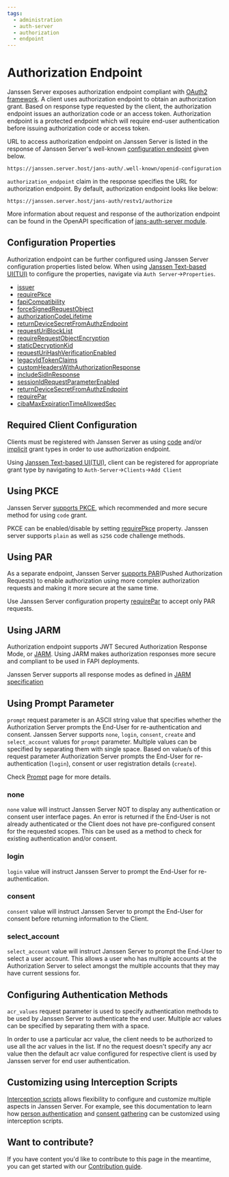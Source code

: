 ```yaml
---
tags:
  - administration
  - auth-server
  - authorization
  - endpoint
---
```

# Authorization Endpoint


Janssen Server exposes authorization endpoint compliant with [OAuth2 framework](https://www.rfc-editor.org/rfc/rfc6749#section-3.1).
A client uses authorization endpoint to obtain an authorization grant. Based on response type requested by the client, 
the authorization endpoint issues an authorization code or an access token. Authorization endpoint is a protected endpoint
which will require end-user authentication before issuing authorization code or access token.

URL to access authorization endpoint on Janssen Server is listed in the response of Janssen Server's well-known
[configuration endpoint](./configuration.md) given below.

```text
https://janssen.server.host/jans-auth/.well-known/openid-configuration
```

`authorization_endpoint` claim in the response specifies the URL for authorization endpoint. By default, authorization 
endpoint looks like below:

```
https://janssen.server.host/jans-auth/restv1/authorize
```

More information about request and response of the authorization endpoint can be found in the OpenAPI specification 
of [jans-auth-server module](https://gluu.org/swagger-ui/?url=https://raw.githubusercontent.com/JanssenProject/jans/vreplace-janssen-version/jans-auth-server/docs/swagger.yaml#/Authorization).


## Configuration Properties

Authorization endpoint can be further configured using Janssen Server configuration properties listed below. When using
[Janssen Text-based UI(TUI)](../../config-guide/config-tools/jans-tui/README.md) to configure the properties,
navigate via `Auth Server`->`Properties`.

- [issuer](../../reference/json/properties/janssenauthserver-properties.md#issuer)
- [requirePkce](../../reference/json/properties/janssenauthserver-properties.md#requirepkce)
- [fapiCompatibility](../../reference/json/properties/janssenauthserver-properties.md#fapicompatibility)
- [forceSignedRequestObject](../../reference/json/properties/janssenauthserver-properties.md#forcesignedrequestobject)
- [authorizationCodeLifetime](../../reference/json/properties/janssenauthserver-properties.md#authorizationcodelifetime)
- [returnDeviceSecretFromAuthzEndpoint](../../reference/json/properties/janssenauthserver-properties.md#returndevicesecretfromauthzendpoint)
- [requestUriBlockList](../../reference/json/properties/janssenauthserver-properties.md#requesturiblocklist)
- [requireRequestObjectEncryption](../../reference/json/properties/janssenauthserver-properties.md#requirerequestobjectencryption)
- [staticDecryptionKid](../../reference/json/properties/janssenauthserver-properties.md#staticdecryptionkid)
- [requestUriHashVerificationEnabled](../../reference/json/properties/janssenauthserver-properties.md#requesturihashverificationenabled)
- [legacyIdTokenClaims](../../reference/json/properties/janssenauthserver-properties.md#legacyidtokenclaims)
- [customHeadersWithAuthorizationResponse](../../reference/json/properties/janssenauthserver-properties.md#customheaderswithauthorizationresponse)
- [includeSidInResponse](../../reference/json/properties/janssenauthserver-properties.md#includesidinresponse)
- [sessionIdRequestParameterEnabled](../../reference/json/properties/janssenauthserver-properties.md#sessionidrequestparameterenabled)
- [returnDeviceSecretFromAuthzEndpoint](../../reference/json/properties/janssenauthserver-properties.md#returndevicesecretfromauthzendpoint)
- [requirePar](../../reference/json/properties/janssenauthserver-properties.md#requirepar)
- [cibaMaxExpirationTimeAllowedSec](../../reference/json/properties/janssenauthserver-properties.md#cibamaxexpirationtimeallowedsec)

## Required Client Configuration

Clients must be registered with Janssen Server as using [code](https://www.rfc-editor.org/rfc/rfc6749#section-4.1) 
and/or [implicit](https://www.rfc-editor.org/rfc/rfc6749#section-4.2) grant types in order to use authorization endpoint.

Using [Janssen Text-based UI(TUI)](../../config-guide/config-tools/jans-tui/README.md), client can be registered for appropriate grant type by
navigating to `Auth-Server`->`Clients`->`Add Client`

## Using PKCE

Janssen Server [supports PKCE](../oauth-features/pkce.md), which recommended and more secure method for using `code`
grant. 

PKCE can be enabled/disable by setting [requirePkce](../../reference/json/properties/janssenauthserver-properties.md#requirepkce)
property. Janssen server supports `plain` as well as `s256` code challenge methods. 

## Using PAR

As a separate endpoint, Janssen Server [supports PAR](../oauth-features/par.md)(Pushed Authorization Requests) to enable authorization using 
more complex authorization requests and making it more secure at the same time. 

Use Janssen Server configuration property [requirePar](../../reference/json/properties/janssenauthserver-properties.md#requirepar)
to accept only PAR requests. 

## Using JARM

Authorization endpoint supports JWT Secured Authorization Response Mode, or [JARM](../openid-features/jarm.md). Using 
JARM makes authorization responses more secure and compliant to be used in FAPI deployments. 

Janssen Server supports all response modes as defined in [JARM specification](https://openid.net//specs/openid-financial-api-jarm.html#response-encoding) 

## Using Prompt Parameter

`prompt` request parameter is an ASCII string value that specifies whether the Authorization Server prompts the End-User
for re-authentication and consent. Janssen Server supports `none`, `login`, `consent`, `create` and `select_account` values for
`prompt` parameter. Multiple values can be specified by separating them with single space. Based on value/s of this 
request parameter Authorization Server prompts the End-User for re-authentication (`login`), consent or user registration details (`create`).

Check [Prompt](../openid-features/prompt-parameter.md) page for more details.

### none

`none` value will instruct Janssen Server NOT to display any authentication or consent user interface pages. 
An error is returned if the End-User is not already authenticated or the Client does not have pre-configured consent for
the requested scopes. This can be used as a method to check for existing authentication and/or consent.

### login

`login` value will instruct Janssen Server to prompt the End-User for re-authentication.

### consent

`consent` value will instruct Janssen Server to prompt the End-User for consent before returning information to the 
Client.

### select_account

`select_account` value will instruct Janssen Server to prompt the End-User to select a user account. This allows a user
who has multiple accounts at the Authorization Server to select amongst the multiple accounts that they may have current
sessions for.

## Configuring Authentication Methods

`acr_values` request parameter is used to specify authentication methods to be used by Janssen Server to authenticate
the end user. Multiple acr values can be specified by separating them with a space.

In order to use a particular acr value, the client needs to be authorized to use all the acr values in the list. If no
the request doesn't specify any acr value then the default acr value configured for respective client is used by Janssen
server for end user authentication.

## Customizing using Interception Scripts

[Interception scripts](../../developer/interception-scripts.md) allows
flexibility to configure and customize multiple aspects in Janssen Server. For example, see this documentation to learn
how [person authentication](../../developer/scripts/person-authentication.md)
and [consent gathering](../../developer/scripts/consent-gathering.md) can be 
customized using interception scripts.

## Want to contribute?

If you have content you'd like to contribute to this page in the meantime, you can get started with our [Contribution guide](https://docs.jans.io/head/CONTRIBUTING/).